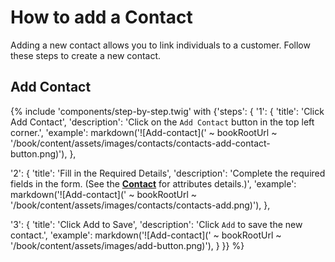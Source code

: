 # How to add a Contact

Adding a new contact allows you to link individuals to a customer. Follow these steps to create a new contact.

## Add Contact

{% include 'components/step-by-step.twig' with {'steps': {
  '1': {
    'title': 'Click Add Contact',
    'description': 'Click on the `Add Contact` button in the top left corner.',
    'example': markdown('![Add-contact](' ~ bookRootUrl ~ '/book/content/assets/images/contacts/contacts-add-contact-button.png)'),
  },

  '2': {
    'title': 'Fill in the Required Details',
    'description': 'Complete the required fields in the form. (See the **[Contact](../contacts)** for attributes details.)',
    'example': markdown('![Add-contact](' ~ bookRootUrl ~ '/book/content/assets/images/contacts/contacts-add.png)'),
  },

  '3': {
    'title': 'Click Add to Save',
    'description': 'Click `Add` to save the new contact.',
    'example': markdown('![Add-contact](' ~ bookRootUrl ~ '/book/content/assets/images/add-button.png)'),
  }
}} %}
